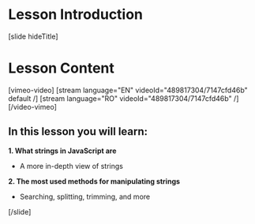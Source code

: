# Lesson Introduction

[slide hideTitle]
# Lesson Content

[vimeo-video]
[stream language="EN" videoId="489817304/7147cfd46b" default /]
[stream language="RO" videoId="489817304/7147cfd46b"  /]
[/video-vimeo]

## In this lesson you will learn:

**1. What strings in JavaScript are**

-  A more in-depth view of strings

**2. The most used methods for manipulating strings**

-  Searching, splitting, trimming, and more

[/slide]

